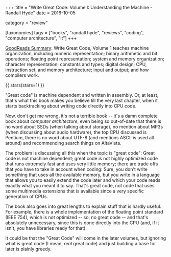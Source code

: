 +++
title = "Write Great Code: Volume I: Understanding the Machine - Randall Hyde"
date = 2016-10-05

category = "review"

[taxonomies]
tags = ["books", "randall hyde", "reviews", "coding", "computer architecture", "it"]
+++

[GoodReads Summary](https://www.goodreads.com/book/show/35873018-write-great-code):
Write Great Code, Volume 1 teaches machine organization, including numeric
representation; binary arithmetic and bit operations; floating point
representation; system and memory organization; character representation;
constants and types; digital design; CPU, instruction set, and memory
architecture; input and output; and how compilers work.

<!-- more -->

{{ stars(stars=1) }}

"Great code" is machine dependent and written in assembly. Or, at least,
that's what this book makes you believe till the very last chapter, when it
starts backtracking about writing code directly into CPU code.

Now, don't get me wrong, it's not a terrible book -- it's a damn complete book
about *computer architecture*, even being so out-of-date that there is no word
about SSDs (when talking about storage), no mention about MP3s (when
discussing about audio hardware), the top CPU discussed is Pentium, there is
no word about UTF-8 (and mentions ASCII is used all around) and recommending
search things on AltaVista. 

The problem is discussing all this when the topic is "great code": Great code
is not machine dependent; great code is not highly optimized code that runs
extremely fast and uses very little memory; there are trade offs that you have
to take in account when coding: Sure, you don't write something that uses all
the available memory, but you write in a language that allows you to easily
extend the code later and which your code reads exactly what you meant it to
say. That's great code, not code that uses some multimedia extensions that is
available since a very specific generation of CPUs.

The book also goes into great lengths to explain stuff that is hardly useful.
For example, there is a whole implementation of the floating point standard
(IEEE 754), which is not optimized -- so, no great code -- and that's
absolutely unnecessary, since this is done directly into the CPU (and, if it
isn't, you have libraries ready for that).

It could be that the "Great Code" will come in the later volumes, but ignoring
what *is* great code (I mean, *real* great code) and just building a base for
later is plainly greedy.

